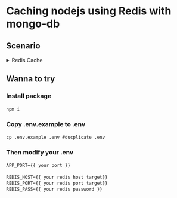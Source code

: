 # Caching nodejs using Redis with mongo-db

## Scenario

<details>
  <summary>Redis Cache</summary>  
  
  ![Redis Cache](docs/scenario-redis-chache-nodejs.png)
</details>

## Wanna to try

### Install package
```
npm i
```
### Copy .env.example to .env
```
cp .env.example .env #ducplicate .env

```
### Then modify your .env
```
APP_PORT={{ your port }}

REDIS_HOST={{ your redis host target}}
REDIS_PORT={{ your redis port target}}
REDIS_PASS={{ your redis password }}
```



